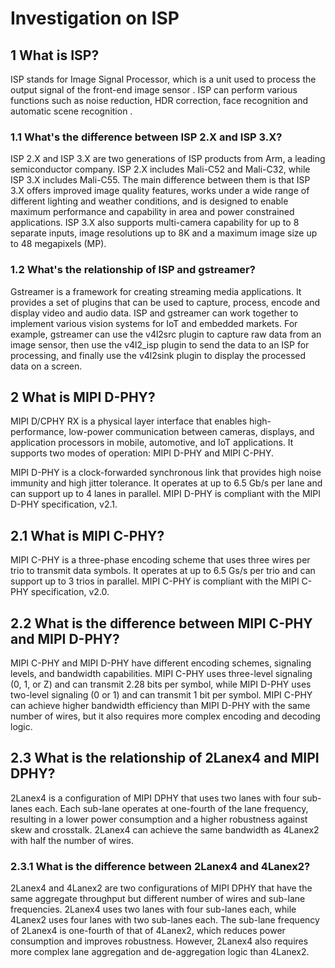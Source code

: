 # Investigation on ISP
## 1 What is ISP?
ISP stands for Image Signal Processor, which is a unit used to process the output signal of the front-end image sensor . ISP can perform various functions such as noise reduction, HDR correction, face recognition and automatic scene recognition .

### 1.1 What's the difference between ISP 2.X and ISP 3.X?
ISP 2.X and ISP 3.X are two generations of ISP products from Arm, a leading semiconductor company. ISP 2.X includes Mali-C52 and Mali-C32, while ISP 3.X includes Mali-C55. The main difference between them is that ISP 3.X offers improved image quality features, works under a wide range of different lighting and weather conditions, and is designed to enable maximum performance and capability in area and power constrained applications. ISP 3.X also supports multi-camera capability for up to 8 separate inputs, image resolutions up to 8K and a maximum image size up to 48 megapixels (MP).

### 1.2 What's the relationship of ISP and gstreamer?
Gstreamer is a framework for creating streaming media applications. It provides a set of plugins that can be used to capture, process, encode and display video and audio data. ISP and gstreamer can work together to implement various vision systems for IoT and embedded markets. For example, gstreamer can use the v4l2src plugin to capture raw data from an image sensor, then use the v4l2_isp plugin to send the data to an ISP for processing, and finally use the v4l2sink plugin to display the processed data on a screen.




## 2 What is MIPI D-PHY?
MIPI D/CPHY RX is a physical layer interface that enables high-performance, low-power communication between cameras, displays, and application processors in mobile, automotive, and IoT applications. It supports two modes of operation: MIPI D-PHY and MIPI C-PHY.

MIPI D-PHY is a clock-forwarded synchronous link that provides high noise immunity and high jitter tolerance. It operates at up to 6.5 Gb/s per lane and can support up to 4 lanes in parallel. MIPI D-PHY is compliant with the MIPI D-PHY specification, v2.1.

## 2.1 What is MIPI C-PHY?

MIPI C-PHY is a three-phase encoding scheme that uses three wires per trio to transmit data symbols. It operates at up to 6.5 Gs/s per trio and can support up to 3 trios in parallel. MIPI C-PHY is compliant with the MIPI C-PHY specification, v2.0.

## 2.2 What is the difference between MIPI C-PHY and MIPI D-PHY?

MIPI C-PHY and MIPI D-PHY have different encoding schemes, signaling levels, and bandwidth capabilities. MIPI C-PHY uses three-level signaling (0, 1, or Z) and can transmit 2.28 bits per symbol, while MIPI D-PHY uses two-level signaling (0 or 1) and can transmit 1 bit per symbol. MIPI C-PHY can achieve higher bandwidth efficiency than MIPI D-PHY with the same number of wires, but it also requires more complex encoding and decoding logic.

## 2.3 What is the relationship of 2Lanex4 and MIPI DPHY?

2Lanex4 is a configuration of MIPI DPHY that uses two lanes with four sub-lanes each. Each sub-lane operates at one-fourth of the lane frequency, resulting in a lower power consumption and a higher robustness against skew and crosstalk. 2Lanex4 can achieve the same bandwidth as 4Lanex2 with half the number of wires.

### 2.3.1 What is the difference between 2Lanex4 and 4Lanex2?

2Lanex4 and 4Lanex2 are two configurations of MIPI DPHY that have the same aggregate throughput but different number of wires and sub-lane frequencies. 2Lanex4 uses two lanes with four sub-lanes each, while 4Lanex2 uses four lanes with two sub-lanes each. The sub-lane frequency of 2Lanex4 is one-fourth of that of 4Lanex2, which reduces power consumption and improves robustness. However, 2Lanex4 also requires more complex lane aggregation and de-aggregation logic than 4Lanex2.